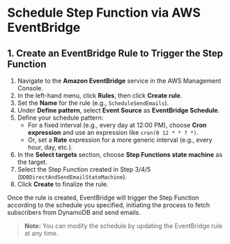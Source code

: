 # Schedule Step Function via AWS EventBridge

## 1. Create an EventBridge Rule to Trigger the Step Function
1. Navigate to the **Amazon EventBridge** service in the AWS Management Console.
2. In the left-hand menu, click **Rules**, then click **Create rule**.
3. Set the **Name** for the rule (e.g., `ScheduleSendEmails`).
4. Under **Define pattern**, select **Event Source** as **EventBridge Schedule**.
5. Define your schedule pattern:
    - For a fixed interval (e.g., every day at 12:00 PM), choose **Cron expression** and use an expression like `cron(0 12 * * ? *)`.
    - Or, set a **Rate** expression for a more generic interval (e.g., every hour, day, etc.).
6. In the **Select targets** section, choose **Step Functions state machine** as the target.
7. Select the Step Function created in Step 3/4/5 (`DDBDirectAndSendEmailStateMachine`).
8. Click **Create** to finalize the rule.

Once the rule is created, EventBridge will trigger the Step Function according to the schedule you specified, initiating the process to fetch subscribers from DynamoDB and send emails.

> **Note:** You can modify the schedule by updating the EventBridge rule at any time.